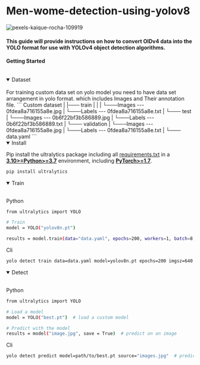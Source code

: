 # Men-wome-detection-using-yolov8

![pexels-kaique-rocha-109919](https://user-images.githubusercontent.com/85225054/218306896-3ce9d1a1-96b0-42f7-8725-c3cbbab39280.jpg)

#### This guide will provide instructions on how to convert OIDv4 data into the YOLO format for use with YOLOv4 object detection algorithms.

#### Getting Started
``` git clone https://github.com/prince0310/Men-wome-detection-using-yolov8-.git
```

<details open>
<summary>Dataset</summary>
  <br>
  For training custom data set on yolo model you need to have data set arrangement in yolo format. which includes Images and Their annotation file.
  ```                
Custom dataset
        |
        |─── train
        |    |
        |    └───Images --- 0fdea8a716155a8e.jpg
        |    └───Labels --- 0fdea8a716155a8e.txt
        |
        └─── test
        |    └───Images --- 0b6f22bf3b586889.jpg
        |    └───Labels --- 0b6f22bf3b586889.txt
        |
        └─── validation
        |    └───Images --- 0fdea8a716155a8e.jpg
        |    └───Labels --- 0fdea8a716155a8e.txt
        |
        └─── data.yaml
```
  
</details>


<details open>
<summary>Install</summary>
 
Pip install the ultralytics package including
all [requirements.txt](https://github.com/ultralytics/ultralytics/blob/main/requirements.txt) in a
[**3.10>=Python>=3.7**](https://www.python.org/) environment, including
[**PyTorch>=1.7**](https://pytorch.org/get-started/locally/).
  
```bash
pip install ultralytics
```
</details>

<details open>
<summary>Train</summary>
  <br>
  
Python 
  
```bash
from ultralytics import YOLO

# Train
model = YOLO("yolov8n.pt")

results = model.train(data="data.yaml", epochs=200, workers=1, batch=8,imgsz=640)  # train the model
```
Cli
  
```bash
yolo detect train data=data.yaml model=yolov8n.pt epochs=200 imgsz=640
  ```
</details>

<details open>
<summary>Detect</summary>
   <br>
  
  Python 
  
```bash
from ultralytics import YOLO

# Load a model
model = YOLO("best.pt")  # load a custom model

# Predict with the model
results = model("image.jpg", save = True)  # predict on an image
```
Cli
  
```bash
yolo detect predict model=path/to/best.pt source="images.jpg"  # predict with custom model
  ```
  
</details>
